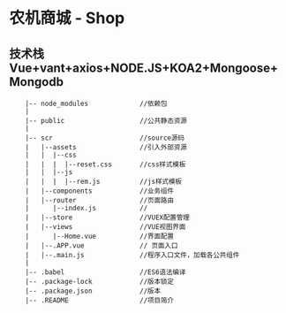 # 农机商城 - Shop

## 技术栈 Vue+vant+axios+NODE.JS+KOA2+Mongoose+Mongodb 


        |-- node_modules             //依赖包 
        |
        |-- public                   //公共静态资源
        |
        |-- scr                      //source源码
        |   |--assets                //引入外部资源
        |   |  |--css
        |   |  |  |--reset.css       //css样式模板
        |   |  |--js
        |   |  |  |--rem.js          //js样式模板
        |   |--components            //业务组件
        |   |--router                //页面路由
        |      |--index.js           //
        |   |--store                 //VUEX配置管理
        |   |--views                 //VUE视图界面
        |      |--Home.vue           //界面配置
        |   |--.APP.vue              // 页面入口
        |   |--.main.js              //程序入口文件，加载各公共组件
        |
        |-- .babel                   //ES6语法编译
        |-- .package-lock            //版本锁定
        |-- .package.json            //版本
        |-- .README                  //项目简介

